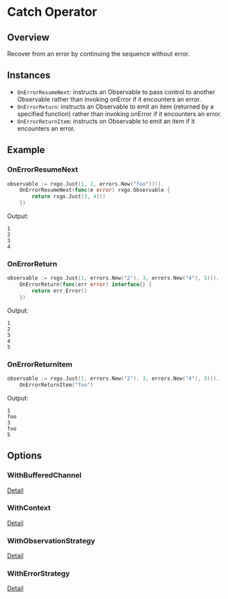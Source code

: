 # Catch Operator

## Overview

Recover from an error by continuing the sequence without error.

## Instances

* `OnErrorResumeNext`: instructs an Observable to pass control to another Observable rather than invoking onError if it encounters an error.
* `OnErrorReturn`: instructs an Observable to emit an item (returned by a specified function) rather than invoking onError if it encounters an error.
* `OnErrorReturnItem`: instructs on Observable to emit an item if it encounters an error.

## Example

### OnErrorResumeNext

```go
observable := rxgo.Just(1, 2, errors.New("foo"))().
	OnErrorResumeNext(func(e error) rxgo.Observable {
		return rxgo.Just(3, 4)()
	})
```

Output:

```
1
2
3
4
```

### OnErrorReturn

```go
observable := rxgo.Just(1, errors.New("2"), 3, errors.New("4"), 5)().
	OnErrorReturn(func(err error) interface{} {
		return err.Error()
	})
```

Output:

```
1
2
3
4
5
```

### OnErrorReturnItem

```go
observable := rxgo.Just(1, errors.New("2"), 3, errors.New("4"), 5)().
	OnErrorReturnItem("foo")
```

Output:

```
1
foo
3
foo
5
```

## Options

### WithBufferedChannel

[Detail](options.md#withbufferedchannel)

### WithContext

[Detail](options.md#withcontext)

### WithObservationStrategy

[Detail](options.md#withobservationstrategy)

### WithErrorStrategy

[Detail](options.md#witherrorstrategy)